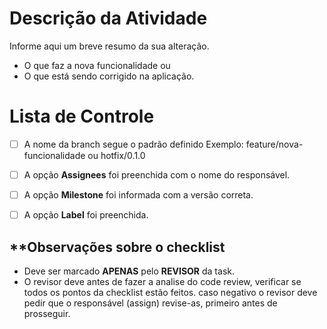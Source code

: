 <!-- As informações abaixo são obrigatórias. -->
# Descrição da Atividade

Informe aqui um breve resumo da sua alteração.
- O que faz a nova funcionalidade ou 
- O que está sendo corrigido na aplicação.


# Lista de Controle

- [ ] A nome da branch segue o padrão definido Exemplo: feature/nova-funcionalidade ou hotfix/0.1.0
- [ ] A opção **Assignees** foi preenchida com o nome do responsável.
- [ ] A opção **Milestone** foi informada com a versão correta.
- [ ] A opção **Label** foi preenchida.


## **Observações sobre o checklist

- Deve ser marcado **APENAS** pelo **REVISOR** da task.
- O revisor deve antes de fazer a analise do code review, verificar se todos os pontos da checklist estão feitos. caso negativo o revisor deve pedir que o responsável (assign) revise-as, primeiro antes de prosseguir.
